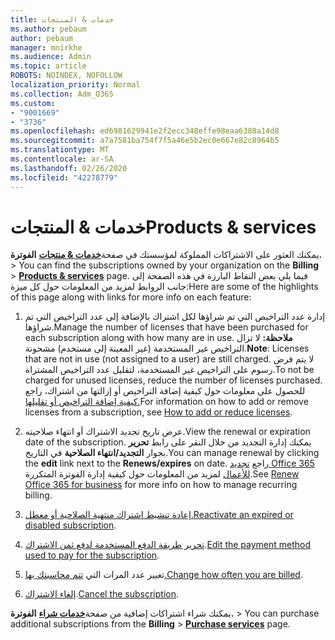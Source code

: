 ```yaml
---
title: خدمات & المنتجات
ms.author: pebaum
author: pebaum
manager: mnirkhe
ms.audience: Admin
ms.topic: article
ROBOTS: NOINDEX, NOFOLLOW
localization_priority: Normal
ms.collection: Adm_O365
ms.custom:
- "9001669"
- "3736"
ms.openlocfilehash: ed6981629941e2f2ecc348effe98eaa6388a14d8
ms.sourcegitcommit: a7a7581ba754f7f5a46e5b2ec0e667e82c8964b5
ms.translationtype: MT
ms.contentlocale: ar-SA
ms.lasthandoff: 02/26/2020
ms.locfileid: "42278779"
---
```

# <a name="products--services"></a><span data-ttu-id="9b6ab-102">خدمات & المنتجات</span><span class="sxs-lookup"><span data-stu-id="9b6ab-102">Products & services</span></span>

<span data-ttu-id="9b6ab-103">يمكنك العثور على الاشتراكات المملوكة لمؤسستك في صفحة[**خدمات & منتجات**](https://go.microsoft.com/fwlink/p/?linkid=842054) **الفوترة.** > </span><span class="sxs-lookup"><span data-stu-id="9b6ab-103">You can find the subscriptions owned by your organization on the **Billing** > [**Products & services**](https://go.microsoft.com/fwlink/p/?linkid=842054) page.</span></span> <span data-ttu-id="9b6ab-104">فيما يلي بعض النقاط البارزة في هذه الصفحة إلى جانب الروابط لمزيد من المعلومات حول كل ميزة:</span><span class="sxs-lookup"><span data-stu-id="9b6ab-104">Here are some of the highlights of this page along with links for more info on each feature:</span></span>

1. <span data-ttu-id="9b6ab-105">إدارة عدد التراخيص التي تم شراؤها لكل اشتراك بالإضافة إلى عدد التراخيص التي تم شراؤها.</span><span class="sxs-lookup"><span data-stu-id="9b6ab-105">Manage the number of licenses that have been purchased for each subscription along with how many are in use.</span></span>  <span data-ttu-id="9b6ab-106">**ملاحظة:** لا تزال التراخيص غير المستخدمة (غير المعينة إلى مستخدم) مشحونة.</span><span class="sxs-lookup"><span data-stu-id="9b6ab-106">**Note**: Licenses that are not in use (not assigned to a user) are still charged.</span></span>  <span data-ttu-id="9b6ab-107">لا يتم فرض رسوم على التراخيص غير المستخدمة، لتقليل عدد التراخيص المشتراة.</span><span class="sxs-lookup"><span data-stu-id="9b6ab-107">To not be charged for unused licenses, reduce the number of licenses purchased.</span></span> <span data-ttu-id="9b6ab-108">للحصول على معلومات حول كيفية إضافة التراخيص أو إزالتها من اشتراك، راجع [كيفية إضافة التراخيص أو تقليلها.](https://docs.microsoft.com/alchemyinsights/how-to-add-or-reduce-licenses)</span><span class="sxs-lookup"><span data-stu-id="9b6ab-108">For information on how to add or remove licenses from a subscription, see [How to add or reduce licenses](https://docs.microsoft.com/alchemyinsights/how-to-add-or-reduce-licenses).</span></span>

2. <span data-ttu-id="9b6ab-109">عرض تاريخ تجديد الاشتراك أو انتهاء صلاحيته.</span><span class="sxs-lookup"><span data-stu-id="9b6ab-109">View the renewal or expiration date of the subscription.</span></span>  <span data-ttu-id="9b6ab-110">يمكنك إدارة التجديد من خلال النقر على رابط **تحرير** بجوار **التجديد/انتهاء الصلاحية** في التاريخ.</span><span class="sxs-lookup"><span data-stu-id="9b6ab-110">You can manage renewal by clicking the **edit** link next to the **Renews/expires** on date.</span></span>  <span data-ttu-id="9b6ab-111">راجع [تجديد Office 365 للأعمال](https://go.microsoft.com/fwlink/?linkid=2119216) لمزيد من المعلومات حول كيفية إدارة الفوترة المتكررة.</span><span class="sxs-lookup"><span data-stu-id="9b6ab-111">See [Renew Office 365 for business](https://go.microsoft.com/fwlink/?linkid=2119216) for more info on how to manage recurring billing.</span></span>

3. <span data-ttu-id="9b6ab-112">[إعادة تنشيط اشتراك منتهية الصلاحية أو معطل.](https://go.microsoft.com/fwlink/?linkid=2117519)</span><span class="sxs-lookup"><span data-stu-id="9b6ab-112">[Reactivate an expired or disabled subscription](https://go.microsoft.com/fwlink/?linkid=2117519).</span></span>

4. <span data-ttu-id="9b6ab-113">[تحرير طريقة الدفع المستخدمة لدفع ثمن الاشتراك](https://go.microsoft.com/fwlink/?linkid=2117167).</span><span class="sxs-lookup"><span data-stu-id="9b6ab-113">[Edit the payment method used to pay for the subscription](https://go.microsoft.com/fwlink/?linkid=2117167).</span></span>

5. <span data-ttu-id="9b6ab-114">تغيير عدد المرات التي [تتم محاسبتك بها.](https://go.microsoft.com/fwlink/?linkid=2119112)</span><span class="sxs-lookup"><span data-stu-id="9b6ab-114">[Change how often you are billed](https://go.microsoft.com/fwlink/?linkid=2119112).</span></span>

6. <span data-ttu-id="9b6ab-115">[إلغاء الاشتراك](https://go.microsoft.com/fwlink/?linkid=2119113).</span><span class="sxs-lookup"><span data-stu-id="9b6ab-115">[Cancel the subscription](https://go.microsoft.com/fwlink/?linkid=2119113).</span></span>

<span data-ttu-id="9b6ab-116">يمكنك شراء اشتراكات إضافية من صفحة[**خدمات شراء**](https://go.microsoft.com/fwlink/p/?linkid=868433) **الفوترة.** > </span><span class="sxs-lookup"><span data-stu-id="9b6ab-116">You can purchase additional subscriptions from the **Billing** > [**Purchase services**](https://go.microsoft.com/fwlink/p/?linkid=868433) page.</span></span>
